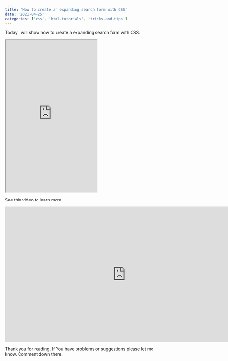```yaml
---
title: 'How to create an expanding search form with CSS'
date: '2021-04-25'
categories: ['css', 'html-tutorials', 'tricks-and-tips']
---
```


Today I will show how to create a expanding search form with CSS.

<iframe src="https://www.tronic247.com/trycode/?name=expanding_form&amp;embed=true" height="500"></iframe>

See this video to learn more.

<iframe src="https://www.youtube.com/embed/4ixOpG4Rz0c" title="YouTube video player" allow="accelerometer; autoplay; clipboard-write; encrypted-media; gyroscope; picture-in-picture" allowfullscreen width="789" height="444" frameborder="0"></iframe>

Thank you for reading. If You have problems or suggestions please let me know. Comment down there.
